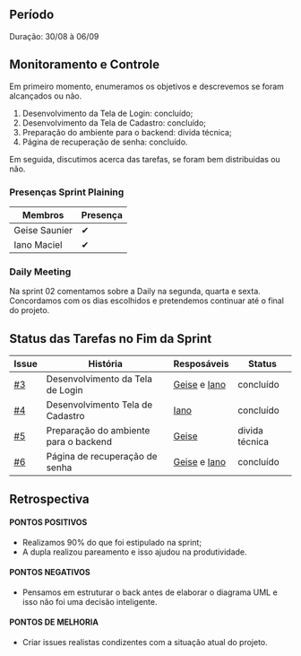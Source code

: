 ## Período
Duração: 30/08 à 06/09

## Monitoramento e Controle

Em primeiro momento, enumeramos os objetivos e descrevemos se foram alcançados ou não.
1. Desenvolvimento da Tela de Login: concluído; 
2. Desenvolvimento da Tela de Cadastro: concluído;
3. Preparação do ambiente para o backend: divida técnica;
4. Página de recuperação de senha: concluído.

Em seguida, discutimos acerca das tarefas, se foram bem distribuidas ou não.

### Presenças Sprint Plaining
| Membros  |  Presença  |
| ------------------- | ------------------- |
|  Geise Saunier |   ✔  |
|  Iano Maciel |  ✔  |


### Daily Meeting
Na sprint 02 comentamos sobre a Daily na segunda, quarta e sexta. Concordamos com os dias escolhidos e pretendemos continuar até o final do projeto.

## Status das Tarefas no Fim da Sprint
| **Issue** | **História** | **Resposáveis** | **Status** |
|--|--|--|--|
|  [#3](https://github.com/GeiseSaunier/Autizando/issues/3) | Desenvolvimento da Tela de Login | [Geise](https://github.com/GeiseSaunier) e [Iano](https://github.com/IanoMaciel)  | concluído |
|  [#4](https://github.com/GeiseSaunier/Autizando/issues/4) | Desenvolvimento Tela de Cadastro  | [Iano](https://github.com/IanoMaciel)  | concluído |
|  [#5](https://github.com/GeiseSaunier/Autizando/issues/5) | Preparação do ambiente para o backend | [Geise](https://github.com/GeiseSaunier) | divida técnica |
|  [#6](https://github.com/GeiseSaunier/Autizando/issues/3) |Página de recuperação de senha | [Geise](https://github.com/GeiseSaunier) e [Iano](https://github.com/IanoMaciel)  | concluído |


## Retrospectiva

#### PONTOS POSITIVOS
- Realizamos 90% do que foi estipulado na sprint;
- A dupla realizou pareamento e isso ajudou na produtividade. 

#### PONTOS NEGATIVOS
- Pensamos em estruturar o back antes de elaborar o diagrama UML e isso não foi uma decisão inteligente. 
  
#### PONTOS DE MELHORIA
- Criar issues realistas condizentes com a situação atual do projeto. 